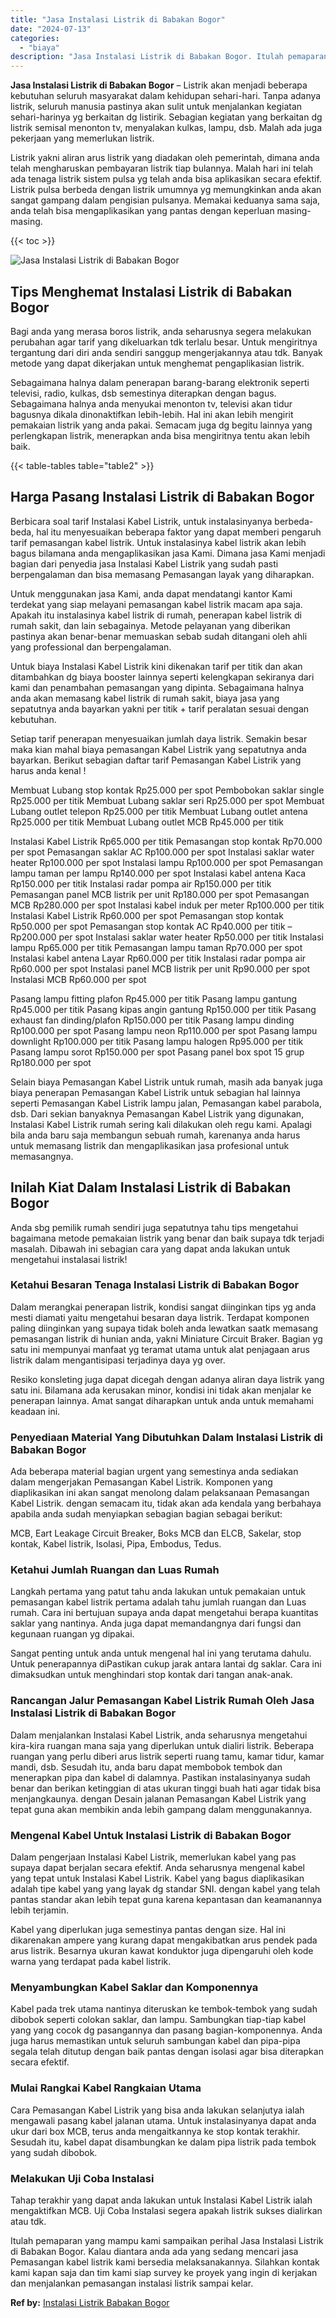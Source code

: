 ```yaml
---
title: "Jasa Instalasi Listrik di Babakan Bogor"
date: "2024-07-13"
categories: 
  - "biaya"
description: "Jasa Instalasi Listrik di Babakan Bogor. Itulah pemaparan yang mampu kami sampaikan perihal Jasa Instalasi Listrik di Babakan Bogor. Kalau diantara anda ada..."
---
```


**Jasa Instalasi Listrik di Babakan Bogor** – Listrik akan menjadi beberapa kebutuhan seluruh masyarakat dalam kehidupan sehari-hari. Tanpa adanya listrik, seluruh manusia pastinya akan sulit untuk menjalankan kegiatan sehari-harinya yg berkaitan dg listirik. Sebagian kegiatan yang berkaitan dg listrik semisal menonton tv, menyalakan kulkas, lampu, dsb. Malah ada juga pekerjaan yang memerlukan listrik.

Listrik yakni aliran arus listrik yang diadakan oleh pemerintah, dimana anda telah mengharuskan pembayaran listrik tiap bulannya. Malah hari ini telah ada tenaga listrik sistem pulsa yg telah anda bisa aplikasikan secara efektif. Listrik pulsa berbeda dengan listrik umumnya yg memungkinkan anda akan sangat gampang dalam pengisian pulsanya. Memakai keduanya sama saja, anda telah bisa mengaplikasikan yang pantas dengan keperluan masing-masing.

{{< toc >}}

![Jasa Instalasi Listrik di Babakan Bogor](/images/instalasi-listrik-murah24.png)

## Tips Menghemat Instalasi Listrik di Babakan Bogor

Bagi anda yang merasa boros listrik, anda seharusnya segera melakukan perubahan agar tarif yang dikeluarkan tdk terlalu besar. Untuk mengiritnya tergantung dari diri anda sendiri sanggup mengerjakannya atau tdk. Banyak metode yang dapat dikerjakan untuk menghemat pengaplikasian listrik.

Sebagaimana halnya dalam penerapan barang-barang elektronik seperti televisi, radio, kulkas, dsb semestinya diterapkan dengan bagus. Sebagaimana halnya anda menyukai menonton tv, televisi akan tidur bagusnya dikala dinonaktifkan lebih-lebih. Hal ini akan lebih mengirit pemakaian listrik yang anda pakai. Semacam juga dg begitu lainnya yang perlengkapan listrik, menerapkan anda bisa mengiritnya tentu akan lebih baik.

{{< table-tables table="table2" >}}

## Harga Pasang Instalasi Listrik di Babakan Bogor

Berbicara soal tarif Instalasi Kabel Listrik, untuk instalasinyanya berbeda-beda, hal itu menyesuaikan beberapa faktor yang dapat memberi pengaruh tarif pemasangan kabel listrik. Untuk instalasinya kabel listrik akan lebih bagus bilamana anda mengaplikasikan jasa Kami. Dimana jasa Kami menjadi bagian dari penyedia jasa Instalasi Kabel Listrik yang sudah pasti berpengalaman dan bisa memasang Pemasangan layak yang diharapkan.

Untuk menggunakan jasa Kami, anda dapat mendatangi kantor Kami terdekat yang siap melayani pemasangan kabel listrik macam apa saja. Apakah itu instalasinya kabel listrik di rumah, penerapan kabel listrik di rumah sakit, dan lain sebagainya. Metode pelayanan yang diberikan pastinya akan benar-benar memuaskan sebab sudah ditangani oleh ahli yang professional dan berpengalaman.

Untuk biaya Instalasi Kabel Listrik kini dikenakan tarif per titik dan akan ditambahkan dg biaya booster lainnya seperti kelengkapan sekiranya dari kami dan penambahan pemasangan yang dipinta. Sebagaimana halnya anda akan memasang kabel listrik di rumah sakit, biaya jasa yang sepatutnya anda bayarkan yakni per titik + tarif peralatan sesuai dengan kebutuhan.

Setiap tarif penerapan menyesuaikan jumlah daya listrik. Semakin besar maka kian mahal biaya pemasangan Kabel Listrik yang sepatutnya anda bayarkan. Berikut sebagian daftar tarif Pemasangan Kabel Listrik yang harus anda kenal !

Membuat Lubang stop kontak Rp25.000 per spot Pembobokan saklar single Rp25.000 per titik Membuat Lubang saklar seri Rp25.000 per spot Membuat Lubang outlet telepon Rp25.000 per titik Membuat Lubang outlet antena Rp25.000 per titik Membuat Lubang outlet MCB Rp45.000 per titik

Instalasi Kabel Listrik Rp65.000 per titik Pemasangan stop kontak Rp70.000 per spot Pemasangan saklar AC Rp100.000 per spot Instalasi saklar water heater Rp100.000 per spot Instalasi lampu Rp100.000 per spot Pemasangan lampu taman per lampu Rp140.000 per spot Instalasi kabel antena Kaca Rp150.000 per titik Instalasi radar pompa air Rp150.000 per titik Pemasangan panel MCB listrik per unit Rp180.000 per spot Pemasangan MCB Rp280.000 per spot Instalasi kabel induk per meter Rp100.000 per titik Instalasi Kabel Listrik Rp60.000 per spot Pemasangan stop kontak Rp50.000 per spot Pemasangan stop kontak AC Rp40.000 per titik – Rp200.000 per spot Instalasi saklar water heater Rp50.000 per titik Instalasi lampu Rp65.000 per titik Pemasangan lampu taman Rp70.000 per spot Instalasi kabel antena Layar Rp60.000 per titik Instalasi radar pompa air Rp60.000 per spot Instalasi panel MCB listrik per unit Rp90.000 per spot Instalasi MCB Rp60.000 per spot

Pasang lampu fitting plafon Rp45.000 per titik Pasang lampu gantung Rp45.000 per titik Pasang kipas angin gantung Rp150.000 per titik Pasang exhaust fan dinding/plafon Rp150.000 per titik Pasang lampu dinding Rp100.000 per spot Pasang lampu neon Rp110.000 per spot Pasang lampu downlight Rp100.000 per titik Pasang lampu halogen Rp95.000 per titik Pasang lampu sorot Rp150.000 per spot Pasang panel box spot 15 grup Rp180.000 per spot

Selain biaya Pemasangan Kabel Listrik untuk rumah, masih ada banyak juga biaya penerapan Pemasangan Kabel Listrik untuk sebagian hal lainnya seperti Pemasangan Kabel Listrik lampu jalan, Pemasangan kabel parabola, dsb. Dari sekian banyaknya Pemasangan Kabel Listrik yang digunakan, Instalasi Kabel Listrik rumah sering kali dilakukan oleh regu kami. Apalagi bila anda baru saja membangun sebuah rumah, karenanya anda harus untuk memasang listrik dan mengaplikasikan jasa profesional untuk memasangnya.

## Inilah Kiat Dalam Instalasi Listrik di Babakan Bogor


Anda sbg pemilik rumah sendiri juga sepatutnya tahu tips mengetahui bagaimana metode pemakaian listrik yang benar dan baik supaya tdk terjadi masalah. Dibawah ini sebagian cara yang dapat anda lakukan untuk mengetahui instalasai listrik!

### Ketahui Besaran Tenaga Instalasi Listrik di Babakan Bogor

Dalam merangkai penerapan listrik, kondisi sangat diinginkan tips yg anda mesti diamati yaitu mengetahui besaran daya listrik. Terdapat komponen paling diinginkan yang supaya tidak boleh anda lewatkan saatk memasang pemasangan listrik di hunian anda, yakni Miniature Circuit Braker. Bagian yg satu ini mempunyai manfaat yg teramat utama untuk alat penjagaan arus listrik dalam mengantisipasi terjadinya daya yg over.

Resiko konsleting juga dapat dicegah dengan adanya aliran daya listrik yang satu ini. Bilamana ada kerusakan minor, kondisi ini tidak akan menjalar ke penerapan lainnya. Amat sangat diharapkan untuk anda untuk memahami keadaan ini.

### Penyediaan Material Yang Dibutuhkan Dalam Instalasi Listrik di Babakan Bogor

Ada beberapa material bagian urgent yang semestinya anda sediakan dalam mengerjakan Pemasangan Kabel Listrik. Komponen yang diaplikasikan ini akan sangat menolong dalam pelaksanaan Pemasangan Kabel Listrik. dengan semacam itu, tidak akan ada kendala yang berbahaya apabila anda sudah menyiapkan sebagian bagian sebagai berikut:

MCB, Eart Leakage Circuit Breaker, Boks MCB dan ELCB, Sakelar, stop kontak, Kabel listrik, Isolasi, Pipa, Embodus, Tedus.

### Ketahui Jumlah Ruangan dan Luas Rumah

Langkah pertama yang patut tahu anda lakukan untuk pemakaian untuk pemasangan kabel listrik pertama adalah tahu jumlah ruangan dan Luas rumah. Cara ini bertujuan supaya anda dapat mengetahui berapa kuantitas saklar yang nantinya. Anda juga dapat memandangnya dari fungsi dan kegunaan ruangan yg dipakai.

Sangat penting untuk anda untuk mengenal hal ini yang terutama dahulu. Untuk penerapannya diPastikan cukup jarak antara lantai dg saklar. Cara ini dimaksudkan untuk menghindari stop kontak dari tangan anak-anak.

### Rancangan Jalur Pemasangan Kabel Listrik Rumah Oleh Jasa Instalasi Listrik di Babakan Bogor

Dalam menjalankan Instalasi Kabel Listrik, anda seharusnya mengetahui kira-kira ruangan mana saja yang diperlukan untuk dialiri listrik. Beberapa ruangan yang perlu diberi arus listrik seperti ruang tamu, kamar tidur, kamar mandi, dsb. Sesudah itu, anda baru dapat membobok tembok dan menerapkan pipa dan kabel di dalamnya. Pastikan instalasinyanya sudah benar dan berikan ketinggian di atas ukuran tinggi buah hati agar tidak bisa menjangkaunya. dengan Desain jalanan Pemasangan Kabel Listrik yang tepat guna akan membikin anda lebih gampang dalam menggunakannya.

### Mengenal Kabel Untuk Instalasi Listrik di Babakan Bogor

Dalam pengerjaan Instalasi Kabel Listrik, memerlukan kabel yang pas supaya dapat berjalan secara efektif. Anda seharusnya mengenal kabel yang tepat untuk Instalasi Kabel Listrik. Kabel yang bagus diaplikasikan adalah tipe kabel yang yang layak dg standar SNI. dengan kabel yang telah pantas standar akan lebih tepat guna karena kepantasan dan keamanannya lebih terjamin.

Kabel yang diperlukan juga semestinya pantas dengan size. Hal ini dikarenakan ampere yang kurang dapat mengakibatkan arus pendek pada arus listrik. Besarnya ukuran kawat konduktor juga dipengaruhi oleh kode warna yang terdapat pada kabel listrik.

### Menyambungkan Kabel Saklar dan Komponennya

Kabel pada trek utama nantinya diteruskan ke tembok-tembok yang sudah dibobok seperti colokan saklar, dan lampu. Sambungkan tiap-tiap kabel yang yang cocok dg pasangannya dan pasang bagian-komponennya. Anda juga harus memastikan untuk seluruh sambungan kabel dan pipa-pipa segala telah ditutup dengan baik pantas dengan isolasi agar bisa diterapkan secara efektif.

### Mulai Rangkai Kabel Rangkaian Utama

Cara Pemasangan Kabel Listrik yang bisa anda lakukan selanjutya ialah mengawali pasang kabel jalanan utama. Untuk instalasinyanya dapat anda ukur dari box MCB, terus anda mengaitkannya ke stop kontak terakhir. Sesudah itu, kabel dapat disambungkan ke dalam pipa listrik pada tembok yang sudah dibobok.

### Melakukan Uji Coba Instalasi

Tahap terakhir yang dapat anda lakukan untuk Instalasi Kabel Listrik ialah mengaktifkan MCB. Uji Coba Instalasi segera apakah listrik sukses dialirkan atau tdk.

Itulah pemaparan yang mampu kami sampaikan perihal Jasa Instalasi Listrik di Babakan Bogor. Kalau diantara anda ada yang sedang mencari jasa Pemasangan kabel listrik kami bersedia melaksanakannya. Silahkan kontak kami kapan saja dan tim kami siap survey ke proyek yang ingin di kerjakan dan menjalankan pemasangan instalasi listrik sampai kelar.

**Ref by:** [Instalasi Listrik Babakan Bogor](https://id.wikipedia.org/wiki/Instalasi)
